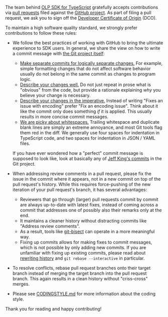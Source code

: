 The team behind [OLP SDK for TypeScript](https://github.com/heremaps/here-data-sdk-typescript) gratefully accepts contributions via [pull requests](https://help.github.com/articles/about-pull-requests/) filed against the [GitHub project](https://github.com/heremaps/here-data-sdk-typescript/pulls). As part of filing a pull request, we ask you to sign off the [Developer Certificate of Origin](https://developercertificate.org/) (DCO).

To maintain a high software quality standard, we strongly prefer contributions to follow these rules:

- We follow the best practices of working with GitHub to bring the ultimate experience to SDK users. In general, we share the view on how to write a commit message with [the Git project itself](https://github.com/git/git/blob/master/Documentation/SubmittingPatches):

  - [Make separate commits for logically separate changes.](https://github.com/git/git/blob/e6932248fcb41fb94a0be484050881e03c7eb298/Documentation/SubmittingPatches#L43)
    For example, simple formatting changes that do not affect software behavior usually do not belong in the same commit as changes to program logic.
  - [Describe your changes well.](https://github.com/git/git/blob/e6932248fcb41fb94a0be484050881e03c7eb298/Documentation/SubmittingPatches#L101)
    Do not just repeat in prose what is "obvious" from the code, but provide a rationale explaining *why* you believe your change is necessary.
  - [Describe your changes in the imperative.](https://github.com/git/git/blob/e6932248fcb41fb94a0be484050881e03c7eb298/Documentation/SubmittingPatches#L133)
    Instead of writing "Fixes an issue with encoding" prefer "Fix an encoding issue". Think about it like the commit only does something *if* it is applied. This usually results in more concise commit messages.
  - [We are picky about whitespaces.](https://github.com/git/git/blob/e6932248fcb41fb94a0be484050881e03c7eb298/Documentation/SubmittingPatches#L95)
    Trailing whitespace and duplicate blank lines are simply an extreme annoyance, and most Git tools flag them red in the diff. We generally use four spaces for indentation in TypeScript code, and two spaces for indentation in JSON / YAML files.

  If you have ever wondered how a "perfect" commit message is supposed to look like, look at basically any of [Jeff King's commits](https://github.com/git/git/commits?author=peff) in the Git project.

- When addressing review comments in a pull request, please fix the issue in the commit where it appears, not in a new commit on top of the pull request's history. While this requires force-pushing of the new iteration of your pull request's branch, it has several advantages:

  - Reviewers that go through (larger) pull requests commit by commit are always up-to-date with latest fixes, instead of coming across a commit that addresses one of possibly also their remarks only at the end.
  - It maintains a cleaner history without distracting commits like "Address review comments".
  - As a result, tools like [git-bisect](https://git-scm.com/docs/git-bisect) can operate in a more meaningful way.
  - Fixing up commits allows for making fixes to commit messages, which is not possible by only adding new commits. If you are unfamiliar with fixing up existing commits, please read about [rewriting history](https://git-scm.com/book/id/v2/Git-Tools-Rewriting-History) and `git rebase --interactive` in particular.

- To resolve conflicts, rebase pull request branches onto their target branch instead of merging the target branch into the pull request branch. This again results in a clean history without "criss-cross" merges.

- Please see [CODINGSTYLE.md](CODINGSTYLE.md) for more information about the coding style.

<!---
As GitHub is not particularly good at reviewing pull requests commit by commit, it does not support adding review
comments to commit messages at all, and it cannot show the diff between two iterations of force-pushed pull request
branches, we encourage you to give [Reviewable](https://reviewable.io/) a try which addresses these GitHub limitations.
Reviewable is integrated with pull requests to OLP SDK for Typescript and you can find a button to initiate reviews at
the bottom of the first post in a pull request's conversation.
-->

Thank you for reading and happy contributing!
